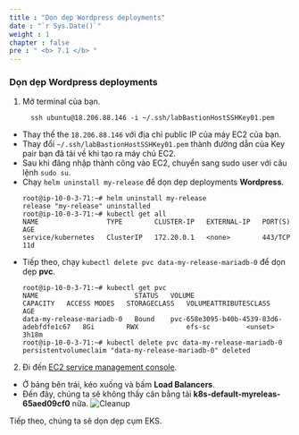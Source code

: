 ```yaml
---
title : "Dọn dẹp Wordpress deployments"
date : "`r Sys.Date()`"
weight : 1
chapter : false
pre : " <b> 7.1 </b> "
---
```


### Dọn dẹp Wordpress deployments
1. Mở terminal của bạn.
    ```
      ssh ubuntu@18.206.88.146 -i ~/.ssh/labBastionHostSSHKey01.pem
    ```
  - Thay thế the ``18.206.88.146`` với địa chỉ public IP của máy EC2 của bạn.
  - Thay đổi ``~/.ssh/labBastionHostSSHKey01.pem`` thành đường dẫn của Key pair bạn đã tải về khi tạo ra máy chủ EC2.
  - Sau khi đăng nhập thành công vào EC2, chuyển sang sudo user với câu lệnh ``sudo su``.
  - Chạy ``helm uninstall my-release`` để dọn dẹp deployments **Wordpress**.
    ```
    root@ip-10-0-3-71:~# helm uninstall my-release
    release "my-release" uninstalled
    root@ip-10-0-3-71:~# kubectl get all
    NAME                 TYPE        CLUSTER-IP   EXTERNAL-IP   PORT(S)   AGE
    service/kubernetes   ClusterIP   172.20.0.1   <none>        443/TCP   11d
    ```
  - Tiếp theo, chạy ``kubectl delete pvc data-my-release-mariadb-0`` để dọn dẹp **pvc**.
    ```
    root@ip-10-0-3-71:~# kubectl get pvc
    NAME                        STATUS   VOLUME                                     CAPACITY   ACCESS MODES   STORAGECLASS   VOLUMEATTRIBUTESCLASS   AGE
    data-my-release-mariadb-0   Bound    pvc-658e3095-b40b-4539-83d6-adebfdfe1c67   8Gi        RWX            efs-sc         <unset>                 3h18m
    root@ip-10-0-3-71:~# kubectl delete pvc data-my-release-mariadb-0
    persistentvolumeclaim "data-my-release-mariadb-0" deleted
    ```

2. Đi đến [EC2 service management console](https://console.aws.amazon.com/ec2/v2/home).
  - Ở bảng bên trái, kéo xuống và bấm **Load Balancers**.
  - Đến đây, chúng ta sẽ không thấy cân bằng tải **k8s-default-myreleas-65aed09cf0** nữa.
  ![Cleanup](/images/7.cleanup/ws01-cleanup01.png)

Tiếp theo, chúng ta sẽ dọn dẹp cụm EKS.